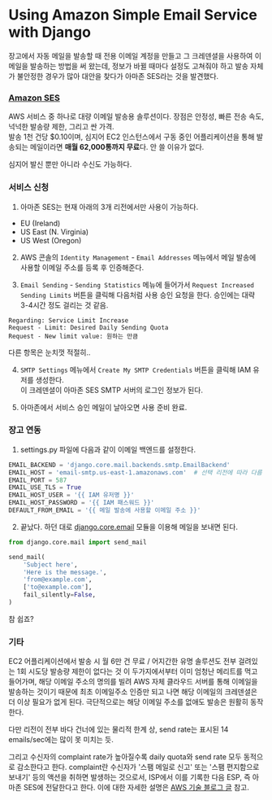 # Using Amazon Simple Email Service with Django

장고에서 자동 메일을 발송할 때 전용 이메일 계정을 만들고 그 크레덴셜을 사용하여 이메일을 발송하는 방법을 써 왔는데, 정보가 바뀔 때마다 설정도 고쳐줘야 하고 발송 자체가 불안정한 경우가 많아 대안을 찾다가 아마존 SES라는 것을 발견했다.

### [Amazon SES]

AWS 서비스 중 하나로 대량 이메일 발송용 솔루션이다. 장점은 안정성, 빠른 전송 속도, 넉넉한 발송량 제한, 그리고 싼 가격.  
발송 1천 건당 $0.10이며, 심지어 EC2 인스턴스에서 구동 중인 어플리케이션을 통해 발송되는 메일이라면 **매월 62,000통까지 무료**다. 안 쓸 이유가 없다.

심지어 발신 뿐만 아니라 수신도 가능하다.


### 서비스 신청

1. 아마존 SES는 현재 아래의 3개 리전에서만 사용이 가능하다.
 - EU (Ireland)
 - US East (N. Virginia)
 - US West (Oregon)

2. AWS 콘솔의 `Identity Management` - `Email Addresses` 메뉴에서 메일 발송에 사용할 이메일 주소를 등록 후 인증해준다.

3. `Email Sending` - `Sending Statistics` 메뉴에 들어가서 `Request Increased Sending Limits` 버튼을 클릭해 다음처럼 사용 승인 요청을 한다. 승인에는 대략 3-4시간 정도 걸리는 것 같음.
```
Regarding: Service Limit Increase
Request - Limit: Desired Daily Sending Quota
Request - New limit value: 원하는 만큼
```
다른 항목은 눈치껏 적절히..

4. `SMTP Settings` 메뉴에서 `Create My SMTP Credentials` 버튼을 클릭해 IAM 유저를 생성한다.  
이 크레덴셜이 아마존 SES SMTP 서버의 로그인 정보가 된다.

5. 아마존에서 서비스 승인 메일이 날아오면 사용 준비 완료.


### 장고 연동

1. settings.py 파일에 다음과 같이 이메일 백엔드를 설정한다.  
```python
EMAIL_BACKEND = 'django.core.mail.backends.smtp.EmailBackend'
EMAIL_HOST = 'email-smtp.us-east-1.amazonaws.com'  # 선택 리전에 따라 다름
EMAIL_PORT = 587
EMAIL_USE_TLS = True
EMAIL_HOST_USER = '{{ IAM 유저명 }}'
EMAIL_HOST_PASSWORD = '{{ IAM 패스워드 }}'
DEFAULT_FROM_EMAIL = '{{ 메일 발송에 사용할 이메일 주소 }}'
```

2. 끝났다. 하던 대로 [django.core.email] 모듈을 이용해 메일을 보내면 된다.  
```python
from django.core.mail import send_mail

send_mail(
    'Subject here',
    'Here is the message.',
    'from@example.com',
    ['to@example.com'],
    fail_silently=False,
)
```
참 쉽죠?


### 기타

EC2 어플리케이션에서 발송 시 월 6만 건 무료 / 어지간한 유명 솔루션도 전부 걸려있는 1회 시도당 발송량 제한이 없다는 것 이 두가지에서부터 이미 엄청난 메리트를 먹고 들어가며, 해당 이메일 주소의 명의를 빌려 AWS 자체 클라우드 서버를 통해 이메일을 발송하는 것이기 때문에 최초 이메일주소 인증만 되고 나면 해당 이메일의 크레덴셜은 더 이상 필요가 없게 된다. 극단적으로는 해당 이메일 주소를 없애도 발송은 원활히 동작한다.

다만 리전이 전부 바다 건너에 있는 물리적 한계 상, send rate는 표시된 14 emails/sec에는 많이 못 미치는 듯.  

그리고 수신자의 complaint rate가 높아질수록 daily quota와 send rate 모두 동적으로 감소한다고 한다. complaint란 수신자가 '스팸 메일로 신고' 또는 '스팸 편지함으로 보내기' 등의 액션을 취하면 발생하는 것으로서, ISP에서 이를 기록한 다음 ESP, 즉 아마존 SES에 전달한다고 한다. 이에 대한 자세한 설명은 [AWS 기술 블로그 글] 참고.


[Amazon SES]:https://aws.amazon.com/ses/
[django.core.email]:https://docs.djangoproject.com/en/2.0/topics/email/
[AWS 기술 블로그 글]:https://aws.amazon.com/blogs/ses/email-definitions-complaint-rate/
